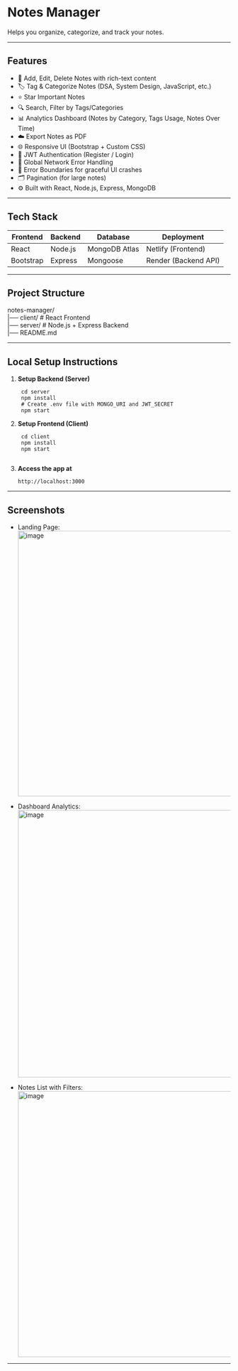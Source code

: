 # Notes Manager 

Helps you organize, categorize, and track your notes. 

---

## Features

- 📝 Add, Edit, Delete Notes with rich-text content
- 🏷️ Tag & Categorize Notes (DSA, System Design, JavaScript, etc.)
- ⭐ Star Important Notes
- 🔍 Search, Filter by Tags/Categories
- 📊 Analytics Dashboard (Notes by Category, Tags Usage, Notes Over Time)
- ☁️ Export Notes as PDF
- 🌐 Responsive UI (Bootstrap + Custom CSS)
- 🔐 JWT Authentication (Register / Login)
- 📡 Global Network Error Handling
- 🛑 Error Boundaries for graceful UI crashes
- 🗂 Pagination (for large notes)
- ⚙️ Built with React, Node.js, Express, MongoDB

---

## Tech Stack

| Frontend  | Backend | Database      | Deployment           |
|-----------|---------|---------------|----------------------|
| React     | Node.js | MongoDB Atlas | Netlify (Frontend)   |
| Bootstrap | Express | Mongoose      | Render (Backend API) |

---

## Project Structure

notes-manager/  
|── client/ # React Frontend  
|── server/ # Node.js + Express Backend  
|── README.md

---

## Local Setup Instructions

1. **Setup Backend (Server)**
   ```
    cd server
    npm install
    # Create .env file with MONGO_URI and JWT_SECRET
    npm start

2. **Setup Frontend (Client)**
   ```
    cd client
    npm install
    npm start
  
3. **Access the app at**
   ```
   http://localhost:3000

---

## Screenshots
- Landing Page:
  <img width="1365" height="598" alt="image" src="/screenshots/landing-page.png" />

- Dashboard Analytics:
  <img width="1365" height="602" alt="image" src="/screenshots/dashboard-analytics.png" />

- Notes List with Filters:
  <img width="1362" height="599" alt="image" src="/screenshots/notes-list.png" />

---







